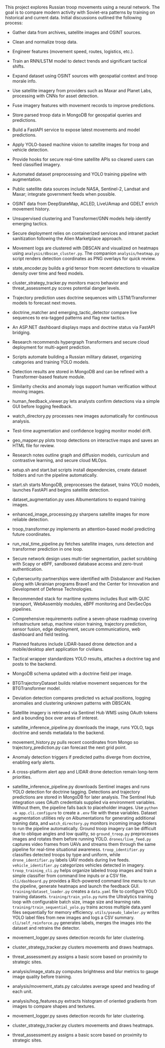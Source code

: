 This project explores Russian troop movements using a neural network.
The goal is to compare modern activity with Soviet-era patterns by training on historical and current data. Initial discussions outlined the following process:
- Gather data from archives, satellite images and OSINT sources.
- Clean and normalize troop data.
- Engineer features (movement speed, routes, logistics, etc.).
- Train an RNN/LSTM model to detect trends and significant tactical shifts.

- Expand dataset using OSINT sources with geospatial context and troop morale info.
- Use satellite imagery from providers such as Maxar and Planet Labs, processing with CNNs for asset detection.
- Fuse imagery features with movement records to improve predictions.

- Store parsed troop data in MongoDB for geospatial queries and predictions.
- Build a FastAPI service to expose latest movements and model predictions.
- Apply YOLO-based machine vision to satellite images for troop and vehicle detection.
- Provide hooks for secure real-time satellite APIs so cleared users can feed classified imagery.

- Automated dataset preprocessing and YOLO training pipeline with augmentation.
- Public satellite data sources include NASA, Sentinel-2, Landsat and Maxar; integrate government feeds when possible.
- OSINT data from DeepStateMap, ACLED, LiveUAmap and GDELT enrich movement history.
- Unsupervised clustering and Transformer/GNN models help identify emerging tactics.
- Secure deployment relies on containerized services and intranet packet sanitization following the Alien Marketplace approach.
- Movement logs are clustered with DBSCAN and visualized on heatmaps
  using `analysis/dbscan_cluster.py`. The companion `analysis/heatmap.py`
  script renders detection coordinates as PNG overlays for quick review.
- state_encoder.py builds a grid tensor from recent detections to visualize density over time and feed models.
- cluster_strategy_tracker.py monitors macro behavior and threat_assessment.py scores potential danger levels.
- Trajectory prediction uses doctrine sequences with LSTM/Transformer models to forecast next moves.
- doctrine_matcher and emerging_tactic_detector compare live sequences to era-tagged patterns and flag new tactics.
- An ASP.NET dashboard displays maps and doctrine status via FastAPI bridging.
- Research recommends hypergraph Transformers and secure cloud deployment for multi-agent prediction.
- Scripts automate building a Russian military dataset, organizing categories and training YOLO models.
- Detection results are stored in MongoDB and can be refined with a Transformer-based feature module.
- Similarity checks and anomaly logs support human verification without moving images.
- human_feedback_viewer.py lets analysts confirm detections via a simple GUI before logging feedback.
- watch_directory.py processes new images automatically for continuous analysis.
- Test-time augmentation and confidence logging monitor model drift.
- geo_mapper.py plots troop detections on interactive maps and saves an HTML file for review.
- Research notes outline graph and diffusion models, curriculum and contrastive learning, and secure cloud MLOps.

- setup.sh and start.bat scripts install dependencies, create dataset folders and run the pipeline automatically.
- start.sh starts MongoDB, preprocesses the dataset, trains YOLO models, launches FastAPI and begins satellite detection.
- dataset_augmentation.py uses Albumentations to expand training images.
- enhanced_image_processing.py sharpens satellite images for more reliable detection.
- troop_transformer.py implements an attention-based model predicting future coordinates.
- run_real_time_pipeline.py fetches satellite images, runs detection and transformer prediction in one loop.
- Secure network design uses multi-tier segmentation, packet scrubbing with Scapy or eBPF, sandboxed database access and zero-trust authentication.
- Cybersecurity partnerships were identified with Disbalancer and Hacken along with Ukrainian programs Brave1 and the Center for Innovation and Development of Defense Technologies.
- Recommended stack for maritime systems includes Rust with QUIC transport, WebAssembly modules, eBPF monitoring and DevSecOps pipelines.
- Comprehensive requirements outline a seven-phase roadmap covering infrastructure setup, machine vision training, trajectory prediction, sensor fusion, edge deployment, secure communications, web dashboard and field testing.
- Planned features include LIDAR-based drone detection and a mobile/desktop alert application for civilians.

- Tactical wrapper standardizes YOLO results, attaches a doctrine tag and posts to the backend.
- MongoDB schema updated with a doctrine field per image.
- BTGTrajectoryDataset builds relative movement sequences for the BTGTransformer model.
- Deviation detection compares predicted vs actual positions, logging anomalies and clustering unknown patterns with DBSCAN.

- Satellite imagery is retrieved via Sentinel Hub WMS using OAuth tokens and a bounding box over areas of interest.
- satellite_inference_pipeline.py downloads the image, runs YOLO, tags doctrine and sends metadata to the backend.
- movement_history.py pulls recent coordinates from Mongo so trajectory_prediction.py can forecast the next grid point.
- Anomaly detection triggers if predicted paths diverge from doctrine, enabling early alerts.
- A cross-platform alert app and LIDAR drone detection remain long-term priorities.
- satellite_inference_pipeline.py downloads Sentinel images and runs YOLO detection for doctrine tagging.
Detections and trajectory predictions are stored in MongoDB for later analysis.
The Sentinel Hub integration uses OAuth credentials supplied via environment
variables. Without them, the pipeline falls back to placeholder images.
Use `python -m app.cli.configure` to create a `.env` file with these variables.
Dataset augmentation utilities rely on Albumentations for generating additional
training data, and `watch_directory.py` monitors incoming image folders to run
the pipeline automatically.
Ground troop imagery can be difficult due to oblique angles and low quality, so
`ground_troop.py` preprocesses images and rotates them before running YOLO.
`drones/live_feed.py` captures video frames from UAVs and streams them through
the same pipeline for real-time situational awareness.
`troop_identifier.py` classifies detected troops by type and uniform, while
`drone_identifier.py` labels UAV models during live feeds.
`vehicle_identifier.py` categorizes vehicles detected in imagery.
`troop_training_cli.py` helps organize labeled troop images and train a simple classifier from command line inputs or a CSV file.
`cli/dashboard.py` provides a Rich-powered command line menu to run the pipeline, generate heatmaps and launch the feedback GUI.
`training/dataset_loader.py` creates a `data.yaml` file to configure YOLO training datasets.
`training/train_yolo.py` runs the Ultralytics training loop with configurable batch size, image size and learning rate.
`training/train_sequential_yolo.py` trains across multiple data.yaml files sequentially for memory efficiency.
`utils/pseudo_labeler.py` writes YOLO label files from new images and logs a CSV summary.
`cli/self_reinforce.py` generates labels, merges the images into the dataset and retrains the detector.
- movement_logger.py saves detection records for later clustering.
- cluster_strategy_tracker.py clusters movements and draws heatmaps.
- threat_assessment.py assigns a basic score based on proximity to strategic sites.
- analysis/image_stats.py computes brightness and blur metrics to gauge image quality before training.
- analysis/movement_stats.py calculates average speed and heading of each unit.
- analysis/hog_features.py extracts histogram of oriented gradients from images to compare shapes and textures.
- movement_logger.py saves detection records for later clustering.
- cluster_strategy_tracker.py clusters movements and draws heatmaps.
- threat_assessment.py assigns a basic score based on proximity to strategic sites.